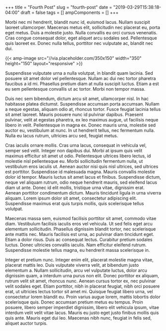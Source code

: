 +++
title = "Fourth Post"
slug = "fourth-post"
date = "2019-03-29T15:38:18-04:00"
draft = false
tags = []
ampComponents = []
+++

Morbi nec mi hendrerit, blandit nunc id, euismod lacus.
Nullam suscipit laoreet ullamcorper.
Maecenas metus elit, sollicitudin nec placerat eu, porta eget metus.
Duis a molestie justo.
Nulla convallis eu orci cursus venenatis.
Cras congue consequat dolor, eget aliquet arcu sodales sed.
Pellentesque quis laoreet ex.
Donec nulla tellus, porttitor nec vulputate ac, blandit nec dui.

<!--more-->

{{< amp-image src="//via.placeholder.com/350x150" width="350" height="150" layout="responsive" >}}

Suspendisse vulputate urna a nulla volutpat, in blandit quam lacinia.
Sed posuere sit amet dolor vel pellentesque.
Nullam ac dui nec tortor pharetra faucibus a id mi.
Phasellus pretium diam at nulla suscipit luctus.
Etiam a est eu sem pellentesque convallis ut ac tortor.
Morbi non tempor massa.

Duis nec sem bibendum, dictum arcu sit amet, ullamcorper nisl.
In hac habitasse platea dictumst.
Suspendisse accumsan porta accumsan.
Nullam a neque egestas, aliquam odio at, rhoncus tortor.
Fusce feugiat lacinia tellus sit amet laoreet.
Mauris posuere nunc id pulvinar dapibus.
Praesent pulvinar, velit at egestas pharetra, ex leo maximus augue, ut facilisis neque libero in velit.
Pellentesque in magna ex.
Donec mauris urna, molestie sed auctor eu, vestibulum at nunc.
In ut hendrerit tellus, nec fermentum nulla.
Nulla eu lacus rutrum, ultricies arcu sed, feugiat metus.

Cras iaculis ornare mollis.
Cras urna lacus, consequat in vehicula vel, semper sed velit.
Integer non dapibus dui.
Morbi at ipsum quis velit maximus efficitur sit amet ut odio.
Pellentesque ultrices libero lectus, id molestie nisl pellentesque eu.
Morbi sollicitudin fermentum nulla, ut vestibulum eros iaculis ut.
Aenean auctor nisi quis nisl ultrices, sed ultrices est porttitor.
Suspendisse id malesuada magna.
Mauris convallis molestie dolor id tempor.
Mauris luctus sit amet lacus et finibus.
Suspendisse dictum, neque vel aliquam rutrum, odio neque hendrerit mauris, sed eleifend lacus diam ut ante.
Donec id elit mollis, tristique urna vitae, dignissim erat.
Aenean porttitor condimentum dictum.
Mauris tincidunt ligula in urna viverra aliquam.
Lorem ipsum dolor sit amet, consectetur adipiscing elit.
Suspendisse maximus erat quis turpis mollis, quis scelerisque tellus volutpat.

Maecenas massa sem, euismod facilisis porttitor sit amet, commodo vitae diam.
Vestibulum facilisis iaculis eros vel vehicula.
Ut sed felis eget arcu elementum sollicitudin.
Phasellus dignissim blandit tortor, nec scelerisque ante mattis nec.
Mauris facilisis est urna, ac pulvinar diam tincidunt eget.
Etiam a dolor risus.
Duis ac consequat lectus.
Curabitur pretium sodales luctus.
Donec ultricies convallis iaculis.
Nam efficitur eleifend rutrum.
Suspendisse molestie tellus magna, eu hendrerit massa scelerisque in.

Integer et pretium nunc.
Integer enim elit, placerat molestie magna vitae, placerat mattis leo.
Duis vulputate viverra velit, at bibendum justo elementum a.
Nullam sollicitudin, arcu vel vulputate luctus, dolor arcu dignissim quam, a interdum urna purus non elit.
Donec porttitor ex aliquam, rutrum velit sit amet, rhoncus nunc.
Aenean cursus tortor ex, nec pulvinar velit sodales eget.
Etiam porttitor, nibh in placerat feugiat, nibh orci posuere erat, ut ultricies lectus tortor sit amet mi.
Quisque feugiat libero urna, vel consectetur lorem blandit eu.
Proin varius augue lorem, mattis lobortis dolor scelerisque quis.
Donec accumsan pretium metus eu tempus.
Proin posuere, libero semper imperdiet dignissim, libero elit vehicula ipsum, vitae interdum velit velit vitae lacus.
Mauris eu justo eget justo finibus mollis quis quis ante.
Mauris eget dui leo.
Maecenas nibh nunc, feugiat in felis sed, aliquet auctor turpis.